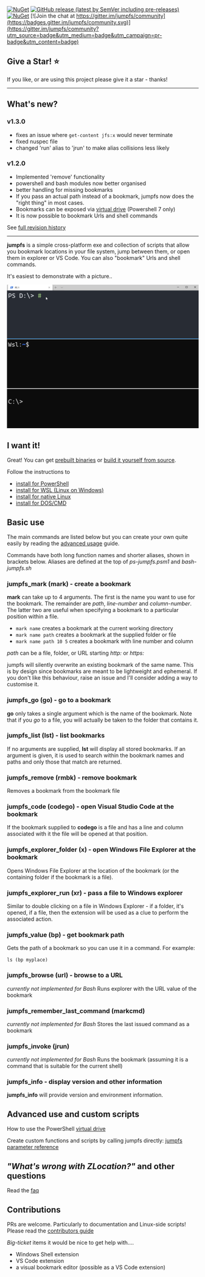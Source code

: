 

[![NuGet](https://img.shields.io/nuget/v/jumpfs?label=Latest-version)](https://www.nuget.org/packages/jumpfs/)
[![GitHub release (latest by SemVer including pre-releases)](https://img.shields.io/github/downloads-pre/NeilMacmullen/jumpfs/total?label=Local-downloads)](https://github.com/NeilMacMullen/jumpfs/releases) 
[![NuGet](https://img.shields.io/nuget/dt/jumpfs?label=Nuget-downloads)](https://www.nuget.org/packages/jumpfs/) 
[![Join the chat at https://gitter.im/jumpfs/community](https://badges.gitter.im/jumpfs/community.svg)](https://gitter.im/jumpfs/community?utm_source=badge&utm_medium=badge&utm_campaign=pr-badge&utm_content=badge)

## Give a Star! :star:

If you like, or are using this project please give it a star - thanks!
<hr/>


## What's new?

### v1.3.0
- fixes an issue where `get-content jfs:x` would never terminate
- fixed nuspec file
- changed 'run' alias to 'jrun' to make alias collisions less likely
  
### v1.2.0
- Implemented 'remove' functionality
- powershell and bash modules now better organised
- better handling for missing bookmarks
- If you pass an actual path instead of a bookmark, jumpfs now does the "right thing" in most cases.
- Bookmarks can be exposed via [virtual drive](doc/psdrive.md) (Powershell 7 only)
- It is now possible to bookmark Urls and shell commands

See [full revision history](doc/revisionHistory.md)
<hr/>

**jumpfs** is a simple cross-platform exe and collection of scripts that allow you bookmark locations in your file system, jump between them, or open them in explorer or VS Code.  You can also "bookmark" Urls and shell commands.

It's easiest to demonstrate with a picture..

![jumpfs in action](img/jumpfs.gif)

## I want it! 

Great! You can get [prebuilt binaries](doc/download.md) or [build it yourself from source](doc/buildFromSource.md). 


Follow the instructions to
- [install for PowerShell](doc/powershell-installation.md)
- [install for WSL (Linux on Windows)](doc/wsl-installation.md)
- [install for native Linux](doc/linux-installation.md)
- [install for DOS/CMD](doc/cmd-installation.md)

## Basic use

The main commands are listed below but you can create your own quite easily by reading the [advanced usage](doc/advanced.md) guide.

Commands have both long function names and shorter aliases, shown in brackets below.  Aliases are defined at the top of *ps-jumpfs.psm1* and *bash-jumpfs.sh*

### jumpfs_mark (mark) - create a bookmark
**mark** can take up to 4 arguments.  The first is the name you want to use for the bookmark.  The remainder are *path*, *line-number* and *column-number*.  The latter two are useful when specifying a bookmark to a particular position within a file.

 - `mark name` creates a bookmark at the current working directory
 - `mark name path` creates a bookmark at the supplied folder or file
 - `mark name path 10 5` creates a bookmark with line number and column

*path* can be a file, folder, or URL starting *http:* or *https:*

jumpfs will silently overwrite an existing bookmark of the same name.  This is by design since bookmarks are meant to be lightweight and ephemeral.   If you don't like this behaviour, raise an issue and I'll consider adding a way to customise it. 

### jumpfs_go (go) - go to a bookmark
**go** only takes a single argument which is the name of the bookmark.  Note that if you *go* to a file, you will actually be taken to the folder that contains it.

### jumpfs_list (lst) - list bookmarks
If no arguments are supplied, **lst** will display all stored bookmarks.  If an argument is given, it is used to search within the bookmark names and paths and only those that match are returned.

### jumpfs_remove (rmbk) - remove bookmark
Removes a bookmark from the bookmark file

### jumpfs_code (codego) - open Visual Studio Code at the bookmark
If the bookmark supplied to **codego** is a file and has a line and column associated with it the file will be opened at that position.

### jumpfs_explorer_folder (x) - open Windows File Explorer at the bookmark
Opens Windows File Explorer at the location of the bookmark (or the containing folder if the bookmark is a file).

### jumpfs_explorer_run (xr) - pass a file to Windows explorer
Similar to double clicking on a file in Windows Explorer - if a folder, it's opened, if a file, then the extension will be used as a clue to perform the associated action. 

### jumpfs_value (bp) - get bookmark path
Gets the path of a bookmark so you can use it in a command.  For example:
```
ls (bp myplace)
```

### jumpfs_browse (url) - browse to a URL
*currently not implemented for Bash*
Runs explorer with the URL value of the bookmark 

### jumpfs_remember_last_command (markcmd)  
*currently not implemented for Bash*
Stores the last issued command as a bookmark 

### jumpfs_invoke (jrun)  
*currently not implemented for Bash*
Runs the bookmark (assuming it is a command that is suitable for the current shell)

### jumpfs_info - display version and other information
**jumpfs_info** will provide version and environment information. 

## Advanced use and custom scripts


How to use the PowerShell  [virtual drive](doc/psdrive.md)

Create custom functions and scripts by calling jumpfs directly: [jumpfs parameter reference](doc/jumpfs-exe.md)


## *"What's wrong with ZLocation?"* and other questions
Read the [faq](doc/faq.md) 

## Contributions
PRs are welcome.  Particularly to documentation and Linux-side scripts!  Please read the
[contributors guide](doc/contributions.md)

*Big-ticket* items it would be nice to get help with....

- Windows Shell extension
- VS Code extension
- a visual bookmark editor (possible as a VS Code extension)


















